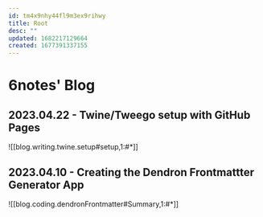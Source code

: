 ```yaml
---
id: tm4x9nhy44fl9m3ex9rihwy
title: Root
desc: ""
updated: 1682217129664
created: 1677391337155
---
```


# 6notes' Blog

## 2023.04.22 - Twine/Tweego setup with GitHub Pages

![[blog.writing.twine.setup#setup,1:#*]]

## 2023.04.10 - Creating the Dendron Frontmattter Generator App

![[blog.coding.dendronFrontmatter#Summary,1:#*]]
